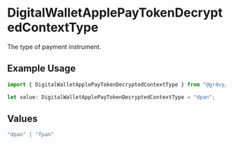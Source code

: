 # DigitalWalletApplePayTokenDecryptedContextType

The type of payment instrument.

## Example Usage

```typescript
import { DigitalWalletApplePayTokenDecryptedContextType } from "@gr4vy/sdk/models/components";

let value: DigitalWalletApplePayTokenDecryptedContextType = "dpan";
```

## Values

```typescript
"dpan" | "fpan"
```